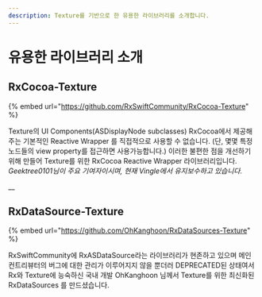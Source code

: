 ```yaml
---
description: Texture를 기반으로 한 유용한 라이브러리를 소개합니다.
---
```


# 유용한 라이브러리 소개

##  RxCocoa-Texture

{% embed url="https://github.com/RxSwiftCommunity/RxCocoa-Texture" %}

Texture의 UI Components\(ASDisplayNode subclasses\) RxCocoa에서 제공해주는 기본적인 Reactive Wrapper 를 직접적으로 사용할 수 없습니다. \(단, 몇몇 특정 노드들의 view property를 접근하면 사용가능합니다.\) 이러한 불편한 점을  개선하기 위해 만들어 Texture를 위한 RxCocoa Reactive Wrapper 라이브러리입니다. _Geektree0101님이 주요 기여자이시며, 현재 Vingle에서 유지보수하고 있습니다._

\_\_

## RxDataSource-Texture

{% embed url="https://github.com/OhKanghoon/RxDataSources-Texture" %}

RxSwiftCommunity에 RxASDataSource라는 라이브러리가 현존하고 있으며 메인 컨트리뷰터의 버그에 대한 관리가 이루어지지 않을 뿐더러 DEPRECATED된 상태여서 Rx와 Texture에 능숙하신 국내 개발 OhKanghoon 님께서 Texture를 위한 최신화된 RxDataSources 를 만드셨습니다. 


